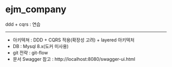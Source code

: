 # ejm_company
ddd + cqrs : 연습

---
- 아키텍쳐 : DDD + CQRS 적용(확장성 고려) + layered 아키텍처
- DB : Mysql 8.x(도커 미사용)
- git 전략 : git-flow
- 문서 Swagger 참고 : http://localhost:8080/swagger-ui.html
